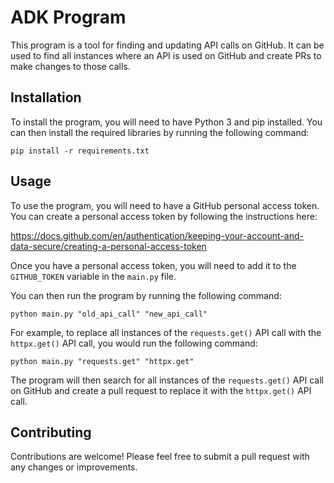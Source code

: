 # ADK Program

This program is a tool for finding and updating API calls on GitHub. It can be used to find all instances where an API is used on GitHub and create PRs to make changes to those calls.

## Installation

To install the program, you will need to have Python 3 and pip installed. You can then install the required libraries by running the following command:

```
pip install -r requirements.txt
```

## Usage

To use the program, you will need to have a GitHub personal access token. You can create a personal access token by following the instructions here:

https://docs.github.com/en/authentication/keeping-your-account-and-data-secure/creating-a-personal-access-token

Once you have a personal access token, you will need to add it to the `GITHUB_TOKEN` variable in the `main.py` file.

You can then run the program by running the following command:

```
python main.py "old_api_call" "new_api_call"
```

For example, to replace all instances of the `requests.get()` API call with the `httpx.get()` API call, you would run the following command:

```
python main.py "requests.get" "httpx.get"
```

The program will then search for all instances of the `requests.get()` API call on GitHub and create a pull request to replace it with the `httpx.get()` API call.

## Contributing

Contributions are welcome! Please feel free to submit a pull request with any changes or improvements.
